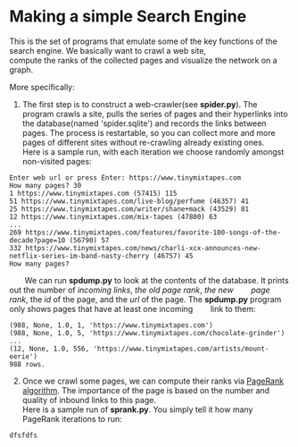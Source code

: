 # Making a simple Search Engine
This is the set of programs that emulate some of the key functions of the search engine. We basically want to crawl a web site,  
compute the ranks of the collected pages and visualize the network on a graph. 

More specifically:  
1. The first step is to construct a web-crawler(see **spider.py**). The program crawls a site, pulls the series of pages and their hyperlinks into the database(named 'spider.sqlite') and records the links between pages. The process is restartable, so you can collect more and more pages of different sites without re-crawling already existing ones.  
Here is a sample run, with each iteration we choose randomly amongst non-visited pages:
```
Enter web url or press Enter: https://www.tinymixtapes.com
How many pages? 30
1 https://www.tinymixtapes.com (57415) 115
51 https://www.tinymixtapes.com/live-blog/perfume (46357) 41
25 https://www.tinymixtapes.com/writer/shane+mack (43529) 81
12 https://www.tinymixtapes.com/mix-tapes (47800) 63
...
269 https://www.tinymixtapes.com/features/favorite-100-songs-of-the-decade?page=10 (56790) 57
332 https://www.tinymixtapes.com/news/charli-xcx-announces-new-netflix-series-im-band-nasty-cherry (46757) 45
How many pages?
```
&nbsp;&nbsp;&nbsp;&nbsp;&nbsp;&nbsp;&nbsp;We can run **spdump.py** to look at the contents of the database. It prints out the number of *incoming links*, *the old page rank*, *the new &nbsp;&nbsp;&nbsp;&nbsp;&nbsp;&nbsp;&nbsp;page rank*, the *id* of the page, and the *url* of the page. The **spdump.py** program only shows pages that have at least one incoming &nbsp;&nbsp;&nbsp;&nbsp;&nbsp;&nbsp;&nbsp;link to them:
```
(988, None, 1.0, 1, 'https://www.tinymixtapes.com')
(988, None, 1.0, 5, 'https://www.tinymixtapes.com/chocolate-grinder')
...
(12, None, 1.0, 556, 'https://www.tinymixtapes.com/artists/mount-eerie')
988 rows.
```
2. Once we crawl some pages, we can compute their ranks via [PageRank algorithm](https://en.wikipedia.org/wiki/PageRank). The importance of the page is based on the number and quality of inbound links to this page.   
Here is a sample run of **sprank.py**. You simply tell it how many PageRank iterations to run:
```
dfsfdfs
```
